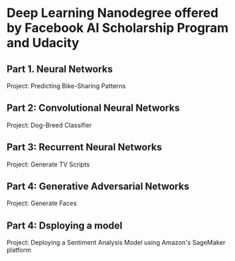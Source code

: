 # Deep Learning Nanodegree offered by Facebook AI Scholarship Program and Udacity

## Part 1. Neural Networks

Project: Predicting Bike-Sharing Patterns

## Part 2: Convolutional Neural Networks

Project: Dog-Breed Classifier

## Part 3: Recurrent Neural Networks

Project: Generate TV Scripts

## Part 4: Generative Adversarial Networks

Project: Generate Faces

## Part 4: Dsploying a model

Project: Deploying a Sentiment Analysis Model using Amazon's SageMaker platform
